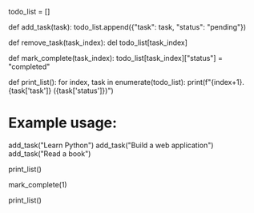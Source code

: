 todo_list = []

def add_task(task):
    todo_list.append({"task": task, "status": "pending"})

def remove_task(task_index):
    del todo_list[task_index]

def mark_complete(task_index):
    todo_list[task_index]["status"] = "completed"

def print_list():
    for index, task in enumerate(todo_list):
        print(f"{index+1}. {task['task']} ({task['status']})")

# Example usage:
add_task("Learn Python")
add_task("Build a web application")
add_task("Read a book")

print_list()

mark_complete(1)

print_list()
